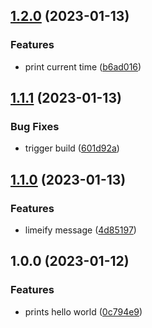 ## [1.2.0](https://github.com/danielcuracica1/work-with-git/compare/v1.1.1...v1.2.0) (2023-01-13)


### Features

* print current time ([b6ad016](https://github.com/danielcuracica1/work-with-git/commit/b6ad016a69b626b82677fb64108ec1071ed444eb))

## [1.1.1](https://github.com/danielcuracica1/work-with-git/compare/v1.1.0...v1.1.1) (2023-01-13)


### Bug Fixes

* trigger build ([601d92a](https://github.com/danielcuracica1/work-with-git/commit/601d92a62e71f7ffdbb772f2df0c2ed94887d34a))

## [1.1.0](https://github.com/danielcuracica1/work-with-git/compare/v1.0.0...v1.1.0) (2023-01-13)


### Features

* limeify message ([4d85197](https://github.com/danielcuracica1/work-with-git/commit/4d851971486c5a75dee4730554f4e25fcc9da0ca))

## 1.0.0 (2023-01-12)


### Features

* prints hello world ([0c794e9](https://github.com/Lundalogik/trainee-release-with-git/commit/0c794e9059097481ba270262b3117e13f0cccd66))
